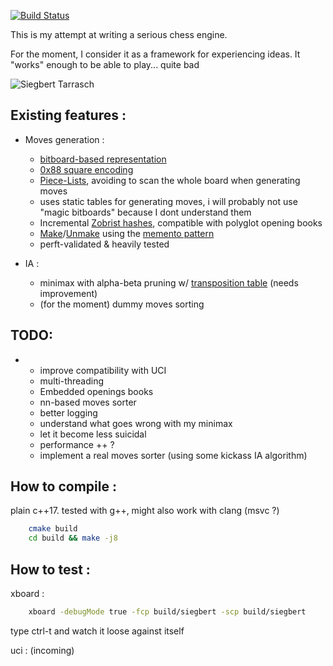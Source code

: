 
[![Build Status](https://travis-ci.org/jrialland/siegbert.svg?branch=master)](https://travis-ci.org/jrialland/siegbert)

This is my attempt at writing a serious chess engine.

For the moment, I consider it as a framework for experiencing ideas.
It "works" enough to be able to play... quite bad


![Siegbert Tarrasch](http://www.learn-and-play-online-chess.com/image-files/siegbert-tarrasch.gif)

Existing features :
-------------------

* Moves generation :
    * [bitboard-based representation](https://www.chessprogramming.org/Bitboard_Board-Definition)
    * [0x88 square encoding](https://www.chessprogramming.org/0x88)
    * [Piece-Lists](https://www.chessprogramming.org/Bitboard_Board-Definition), avoiding to scan the whole board when generating moves
    * uses static tables for generating moves, i will probably not use "magic bitboards" because I dont understand them
    * Incremental [Zobrist hashes](https://www.chessprogramming.org/Zobrist_Hashing), compatible with polyglot opening books
    * [Make](https://www.chessprogramming.org/Make_Move)/[Unmake](https://www.chessprogramming.org/Unmake_Move) using the [memento pattern](https://en.wikipedia.org/wiki/Memento_pattern)
    * perft-validated & heavily tested

* IA :
    * minimax with alpha-beta pruning w/ [transposition table](https://www.chessprogramming.org/Transposition_Table) (needs improvement)
    * (for the moment) dummy moves sorting

TODO:
-----
* 
    * improve compatibility with UCI
    * multi-threading
    * Embedded openings books
    * nn-based moves sorter
    * better logging
    * understand what goes wrong with my minimax
    * let it become less suicidal
    * performance ++ ?
    * implement a real moves sorter (using some kickass IA algorithm)

How to compile :
----------------

plain c++17. tested with g++, might also work with clang (msvc ?)

```sh
    cmake build
    cd build && make -j8
```

How to test :
-------------

xboard :

```sh
    xboard -debugMode true -fcp build/siegbert -scp build/siegbert
```
type ctrl-t and watch it loose against itself

uci :
(incoming)